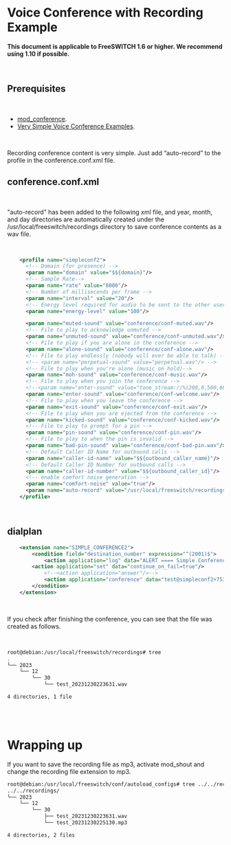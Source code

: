 # Voice Conference with Recording Example

__This document is applicable to FreeSWITCH 1.6 or higher. We recommend using 1.10 if possible.__

<br>

## Prerequisites

<br>

* [mod_conference](https://github.com/raspberry-pi-maker/VoIP-related-codes/tree/main/FreeSWITCH/mod_conference/mod_conference.md). 
* [Very Simple Voice Conference Examples](https://github.com/raspberry-pi-maker/VoIP-related-codes/tree/main/FreeSWITCH/mod_conference/voice_conference_example.md). 

<br>

Recording conference content is very simple. Just add “auto-record” to the profile in the conference.conf.xml file.

## conference.conf.xml

<br>

"auto-record" has been added to the following xml file, and year, month, and day directories are automatically created under the /usr/local/freeswitch/recordings directory to save conference contents as a wav file.

<br>


```xml
    <profile name="simpleconf2">
      <!-- Domain (for presence) -->
      <param name="domain" value="$${domain}"/>
      <!-- Sample Rate-->
      <param name="rate" value="8000"/>
      <!-- Number of milliseconds per frame -->
      <param name="interval" value="20"/>
      <!-- Energy level required for audio to be sent to the other users -->
      <param name="energy-level" value="100"/>

      <param name="muted-sound" value="conference/conf-muted.wav"/>
      <!-- File to play to acknowledge unmuted -->
      <param name="unmuted-sound" value="conference/conf-unmuted.wav"/>
      <!-- File to play if you are alone in the conference -->
      <param name="alone-sound" value="conference/conf-alone.wav"/>
      <!-- File to play endlessly (nobody will ever be able to talk) -->
      <!-- <param name="perpetual-sound" value="perpetual.wav"/> -->
      <!-- File to play when you're alone (music on hold)-->
      <param name="moh-sound" value="conference/conf-music.wav"/>
      <!-- File to play when you join the conference -->
      <!--<param name="enter-sound" value="tone_stream://%(200,0,500,600,700)"/>-->
      <param name="enter-sound" value="conference/conf-welcome.wav"/>
      <!-- File to play when you leave the conference -->
      <param name="exit-sound" value="conference/conf-exit.wav"/>
      <!-- File to play when you are ejected from the conference -->
      <param name="kicked-sound" value="conference/conf-kicked.wav"/>
      <!-- File to play to prompt for a pin -->
      <param name="pin-sound" value="conference/conf-pin.wav"/>
      <!-- File to play to when the pin is invalid -->
      <param name="bad-pin-sound" value="conference/conf-bad-pin.wav"/>
      <!-- Default Caller ID Name for outbound calls -->
      <param name="caller-id-name" value="$${outbound_caller_name}"/>
      <!-- Default Caller ID Number for outbound calls -->
      <param name="caller-id-number" value="$${outbound_caller_id}"/>
      <!-- enable comfort noise generation -->
      <param name="comfort-noise" value="true"/>
      <param name="auto-record" value="/usr/local/freeswitch/recordings/${strftime(%Y/%m/%d)}/${conference_name}_${strftime(%Y%m%d%H%M%S)}.mp3"/>
    </profile>
```
<br>

## dialplan

```xml
    <extension name="SIMPLE_CONFERENCE2">
        <condition field="destination_number" expression="^(2001)$">
            <action application="log" data="ALERT ==== Simple Conference2 CALL From ${caller_id_number}======"/>
	    <action application="set" data="continue_on_fail=true"/>
            <!--<action application="answer"/>-->
            <action application="conference" data="test@simpleconf2+7536+flags{mute}"/>
        </condition>
    </extension>
```
<br>

If you check after finishing the conference, you can see that the file was created as follows.

<br>

```bash
root@debian:/usr/local/freeswitch/recordings# tree
.
└── 2023
    └── 12
        └── 30
            └── test_20231230223631.wav

4 directories, 1 file

```
<br><br>

# Wrapping up
If you want to save the recording file as mp3, activate mod_shout and change the recording file extension to mp3.

```bash
root@debian:/usr/local/freeswitch/conf/autoload_configs# tree ../../recordings/
../../recordings/
└── 2023
    └── 12
        └── 30
            ├── test_20231230223631.wav
            └── test_20231230225130.mp3

4 directories, 2 files
```
